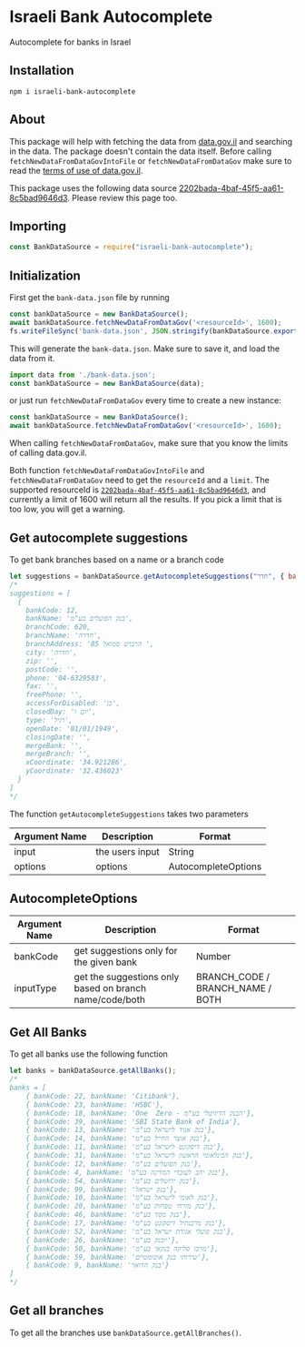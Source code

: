 # Israeli Bank Autocomplete

Autocomplete for banks in Israel

## Installation

```
npm i israeli-bank-autocomplete
```

## About

This package will help with fetching the data from [data.gov.il](https://data.gov.il/) and searching in the data. The package doesn't contain the data itself. Before calling `fetchNewDataFromDataGovIntoFile` or `fetchNewDataFromDataGov` make sure to read the [terms of use of data.gov.il](https://info.data.gov.il/datagov/rools).

This package uses the following data source [2202bada-4baf-45f5-aa61-8c5bad9646d3](https://data.gov.il/dataset/branches/resource/2202bada-4baf-45f5-aa61-8c5bad9646d3). Please review this page too.

## Importing

```javascript
const BankDataSource = require("israeli-bank-autocomplete");
```

## Initialization

First get the `bank-data.json` file by running 

```javascript
const bankDataSource = new BankDataSource();
await bankDataSource.fetchNewDataFromDataGov('<resourceId>', 1600);
fs.writeFileSync('bank-data.json', JSON.stringify(bankDataSource.exportBankData()));
```

This will generate the `bank-data.json`. Make sure to save it, and load the data from it.

```javascript
import data from './bank-data.json';
const bankDataSource = new BankDataSource(data);
```

or just run `fetchNewDataFromDataGov` every time to create a new instance:

```javascript
const bankDataSource = new BankDataSource();
await bankDataSource.fetchNewDataFromDataGov('<resourceId>', 1600);
```

When calling `fetchNewDataFromDataGov`, make sure that you know the limits of calling data.gov.il.

Both function `fetchNewDataFromDataGovIntoFile` and `fetchNewDataFromDataGov` need to get the `resourceId` and a `limit`. The supported resourceId is [`2202bada-4baf-45f5-aa61-8c5bad9646d3`](https://data.gov.il/dataset/branches/resource/2202bada-4baf-45f5-aa61-8c5bad9646d3), and currently a limit of 1600 will return all the results. If you pick a limit that is too low, you will get a warning.

## Get autocomplete suggestions

To get bank branches based on a name or a branch code

```javascript
let suggestions = bankDataSource.getAutocompleteSuggestions("חדר", { bankCode: 12 });
/*
suggestions = [
  {
    bankCode: 12,
    bankName: 'בנק הפועלים בע"מ',
    branchCode: 620,
    branchName: 'חדרה',
    branchAddress: 'הרברט סמואל 85 ',
    city: 'חדרה',
    zip: '',
    postCode: '',
    phone: '04-6329583',
    fax: '',
    freePhone: '',
    accessForDisabled: 'כן',
    closedDay: 'יום ו',
    type: 'רגיל',
    openDate: '01/01/1949',
    closingDate: '',
    mergeBank: '',
    mergeBranch: '',
    xCoordinate: '34.921286',
    yCoordinate: '32.436023'
  }
]
*/
```

The function `getAutocompleteSuggestions` takes two parameters

| Argument Name | Description     | Format              |
| ------------- | --------------- | ------------------- |
| input         | the users input | String              |
| options       | options         | AutocompleteOptions |

## AutocompleteOptions

| Argument Name | Description                                             | Format                           |
| ------------- | ------------------------------------------------------- | -------------------------------- |
| bankCode      | get suggestions only for the given bank                 | Number                           |
| inputType     | get the suggestions only based on branch name/code/both | BRANCH_CODE / BRANCH_NAME / BOTH |

## Get All Banks

To get all banks use the following function

```javascript
let banks = bankDataSource.getAllBanks();
/*
banks = [
    { bankCode: 22, bankName: 'Citibank'},
    { bankCode: 23, bankName: 'HSBC'},
    { bankCode: 18, bankName: 'One  Zero - הבנק הדיגיטלי בע"מ'},
    { bankCode: 39, bankName: 'SBI State Bank of India'},
    { bankCode: 13, bankName: 'בנק אגוד לישראל בע"מ'},
    { bankCode: 14, bankName: 'בנק אוצר החייל בע"מ'},
    { bankCode: 11, bankName: 'בנק דיסקונט לישראל בע"מ'},
    { bankCode: 31, bankName: 'בנק הבינלאומי הראשון לישראל בע"מ'},
    { bankCode: 12, bankName: 'בנק הפועלים בע"מ'},
    { bankCode: 4, bankName: 'בנק יהב לעובדי המדינה בע"מ'},
    { bankCode: 54, bankName: 'בנק ירושלים בע"מ'},
    { bankCode: 99, bankName: 'בנק ישראל'},
    { bankCode: 10, bankName: 'בנק לאומי לישראל בע"מ'},
    { bankCode: 20, bankName: 'בנק מזרחי טפחות בע"מ'},
    { bankCode: 46, bankName: 'בנק מסד בע"מ'},
    { bankCode: 17, bankName: 'בנק מרכנתיל דיסקונט בע"מ'},
    { bankCode: 52, bankName: 'בנק פועלי אגודת ישראל בע"מ'},
    { bankCode: 26, bankName: 'יובנק בע"מ'},
    { bankCode: 50, bankName: 'מרכז סליקה בנקאי בע"מ'},
    { bankCode: 59, bankName: 'שירותי בנק אוטומטיים'},
    { bankCode: 9, bankName: 'בנק הדואר'}
]
*/
```

## Get all branches

To get all the branches use `bankDataSource.getAllBranches()`.
